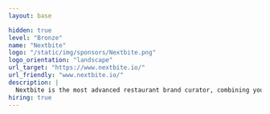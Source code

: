 ```yaml
---
layout: base

hidden: true
level: "Bronze"
name: "Nextbite"
logo: "/static/img/sponsors/Nextbite.png"
logo_orientation: "landscape"
url_target: "https://www.nextbite.io/"
url_friendly: "www.nextbite.io/"
description: |
  Nextbite is the most advanced restaurant brand curator, combining your kitchen’s resources with our business intelligence and marketing capabilities. We help you maximize your kitchen profits by adding a turnkey Virtual Restaurant to your capabilities. Our lovable brands and data-driven menus are easy to implement and deliver what online customers crave.
hiring: true
---
```

